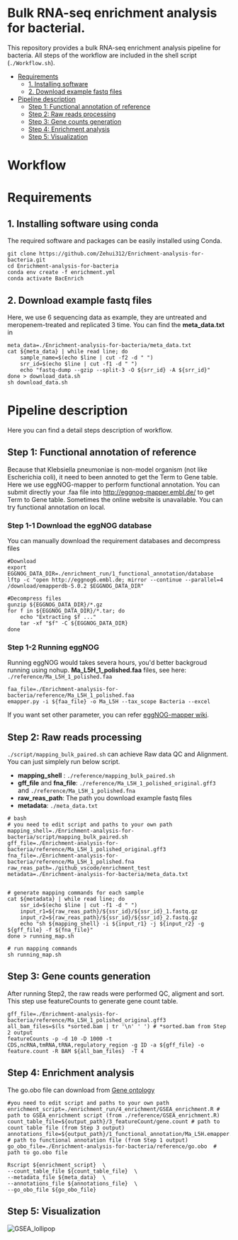 # Bulk RNA-seq enrichment analysis for bacterial.
This repository provides a bulk RNA-seq enrichment analysis pipeline for bacteria. All steps of the workflow are included in the shell script (`./Workflow.sh`).
- [Requirements](#Requirements)
  -  [1. Installing software](#1.-Installing-software-using-conda)
  -  [2. Download example fastq files](#2.-Download-example-fastq-files)
- [Pipeline description](#pipeline-description)
  -  [Step 1: Functional annotation of reference](#step-1-functional-annotation-of-reference)
  -  [Step 2: Raw reads processing](#step-2-raw-reads-processing)
  -  [Step 3: Gene counts generation](#step-3-gene-counts-generation)
  -  [Step 4: Enrichment analysis](#step-4-enrichment-analysis)
  -  [Step 5: Visualization](#step-5-visualization)
# Workflow

# Requirements
## 1. Installing software using conda
The required software and packages can be easily installed using Conda. 
```
git clone https://github.com/Zehui312/Enrichment-analysis-for-bacteria.git
cd Enrichment-analysis-for-bacteria
conda env create -f enrichment.yml
conda activate BacEnrich
```
## 2. Download example fastq files
Here, we use 6 sequencing data as example, they are untreated and meropenem-treated and replicated 3 time. You can find the **meta_data.txt** in 
```
meta_data=./Enrichment-analysis-for-bacteria/meta_data.txt
cat ${meta_data} | while read line; do
    sample_name=$(echo $line | cut -f2 -d " ")
    srr_id=$(echo $line | cut -f1 -d " ")
    echo "fastq-dump --gzip --split-3 -O ${srr_id} -A ${srr_id}"
done > download_data.sh
sh download_data.sh
```
# Pipeline description
Here you can find a detail steps description of workflow.
## Step 1: Functional annotation of reference
Because that Klebsiella pneumoniae is non-model organism (not like Escherichia coli), it need to been annoted to get the Term to Gene table. Here we use  eggNOG-mapper to perform functional annotation. You can submit directly your .faa file into 
http://eggnog-mapper.embl.de/ to get Term to Gene table. Sometimes the online website is unavailable. You can try functional annotation on local.

### Step 1-1 Download the eggNOG database
You can manually download the requirement databases and decompress files
```
#Download 
export EGGNOG_DATA_DIR=./enrichment_run/1_functional_annotation/database
lftp -c "open http://eggnog6.embl.de; mirror --continue --parallel=4 /download/emapperdb-5.0.2 $EGGNOG_DATA_DIR"

#Decompress files
gunzip ${EGGNOG_DATA_DIR}/*.gz
for f in ${EGGNOG_DATA_DIR}/*.tar; do
    echo "Extracting $f ..."
    tar -xf "$f" -C ${EGGNOG_DATA_DIR}
done
```
### Step 1-2 Running eggNOG
Running eggNOG would takes severa hours, you'd better backgroud running using nohup. 
**Ma_L5H_1_polished.faa** files, see here: `./reference/Ma_L5H_1_polished.faa `
```
faa_file=./Enrichment-analysis-for-bacteria/reference/Ma_L5H_1_polished.faa
emapper.py -i ${faa_file} -o Ma_L5H --tax_scope Bacteria --excel
```
If you want set other parameter, you can refer [eggNOG-mapper wiki](https://github.com/eggnogdb/eggnog-mapper/wiki/eggNOG-mapper-v2.1.5-to-v2.1.13#user-content-Software_Requirements).
## Step 2: Raw reads processing
```./script/mapping_bulk_paired.sh``` can achieve Raw data QC and Alignment. You can just simplely run below script. 
- **mapping_shell** : `./reference/mapping_bulk_paired.sh `
- **gff_file** and **fna_file**: `./reference/Ma_L5H_1_polished_original.gff3 ` and `./reference/Ma_L5H_1_polished.fna`
- **raw_reas_path**: The path you download example fastq files
- **metadata**: `./meta_data.txt`


```
# bash
# you need to edit script and paths to your own path
mapping_shell=./Enrichment-analysis-for-bacteria/script/mapping_bulk_paired.sh
gff_file=./Enrichment-analysis-for-bacteria/reference/Ma_L5H_1_polished_original.gff3
fna_file=./Enrichment-analysis-for-bacteria/reference/Ma_L5H_1_polished.fna
raw_reas_path=./github_vscode/enrichment_test
metadata=./Enrichment-analysis-for-bacteria/meta_data.txt


# generate mapping commands for each sample
cat ${metadata} | while read line; do
    ssr_id=$(echo $line | cut -f1 -d " ")
    input_r1=${raw_reas_path}/${ssr_id}/${ssr_id}_1.fastq.gz
    input_r2=${raw_reas_path}/${ssr_id}/${ssr_id}_2.fastq.gz
    echo "sh ${mapping_shell} -i ${input_r1} -j ${input_r2} -g ${gff_file} -f ${fna_file}"
done > running_map.sh

# run mapping commands 
sh running_map.sh
```

## Step 3: Gene counts generation
After running Step2, the raw reads were performed QC, aligment and sort. This step use featureCounts to generate gene count table.
```
gff_file=./Enrichment-analysis-for-bacteria/reference/Ma_L5H_1_polished_original.gff3
all_bam_files=$(ls *sorted.bam | tr '\n' ' ') # *sorted.bam from Step 2 output
featureCounts -p -d 10 -D 1000 -t CDS,ncRNA,tmRNA,tRNA,regulatory_region -g ID -a ${gff_file} -o feature.count -R BAM ${all_bam_files}  -T 4
```

## Step 4: Enrichment analysis
The go.obo file can download from [Gene ontology](https://geneontology.org/docs/download-ontology/)

```
#you need to edit script and paths to your own path
enrichment_script=./enrichment_run/4_enrichment/GSEA_enrichment.R # path to GSEA_enrichment script (from ./reference/GSEA_enrichment.R)
count_table_file=${output_path}/3_featureCount/gene.count # path to count table file (from Step 3 output) 
annotations_file=${output_path}/1_functional_annotation/Ma_L5H.emapper.annotations.xlsx # path to functional annotation file (from Step 1 output)
go_obo_file=./Enrichment-analysis-for-bacteria/reference/go.obo  # path to go.obo file

Rscript ${enrichment_script}  \
--count_table_file ${count_table_file}  \
--metadata_file ${meta_data}  \
--annotations_file ${annotations_file}  \
--go_obo_file ${go_obo_file}
```
## Step 5: Visualization

![GSEA_lollipop](/images/GSEA_lollipop.jpg)
